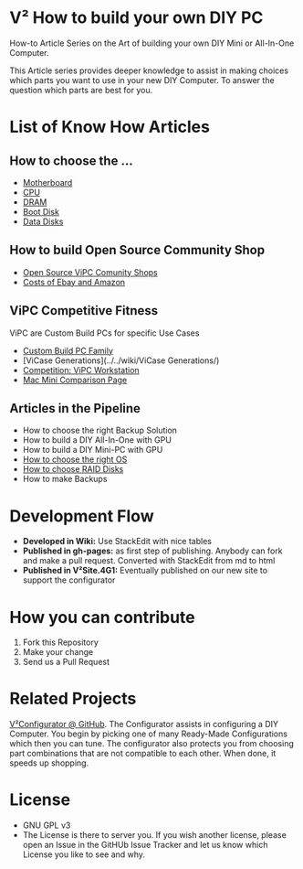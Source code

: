 # V² How to build your own DIY PC
How-to Article Series on the Art of building your own DIY Mini or All-In-One Computer.

This Article series provides deeper knowledge to assist in making choices which parts you want to use in your new DIY Computer. To answer the question which parts are best for you.

# List of Know How Articles
## How to choose the ...
- [Motherboard](../../wiki/How-to-choose-the-Motherboard)
- [CPU](../../wiki/How-to-choose-the-right-CPU)
- [DRAM](../../wiki/How-to-choose-the-right-DRAM)
- [Boot Disk](../../wiki/How-to-choose-the-Boot-Disk)
- [Data Disks](../../wiki/How-to-choose-the-Data-Disks)

## How to build Open Source Community Shop
- [Open Source ViPC Comunity Shops](../../wiki/Open-Source-ViPC-Comunity-Shops)
- [Costs of Ebay and Amazon](../../wiki/Costs-of-Ebay-and-Amazon)

## ViPC Competitive Fitness
ViPC are Custom Build PCs for specific Use Cases

- [Custom Build PC Family](../../wiki/Custom-Build-PC-Family)
- [ViCase Generations](../../wiki/ViCase Generations/)
- [Competition: ViPC Workstation](../../wiki/Competition:-ViPC-Workstation)
- [Mac Mini Comparison Page](../../wiki/Mac-Mini-Comparison-Page)

## Articles in the Pipeline
- How to choose the right Backup Solution
- How to build a DIY All-In-One with GPU
- How to build a DIY Mini-PC with GPU
- [How to choose the right OS](../../wiki/How-to-choose-the-right-OS)
- [How to choose RAID Disks](../../wiki/How-to-choose-RAID-Disks)
- How to make Backups

# Development Flow
- **Developed in Wiki:** Use StackEdit with nice tables
- **Published in gh-pages:** as first step of publishing. Anybody can fork and make a pull request. Converted with StackEdit from md to html
- **Published in V²Site.4G1:** Eventually published on our new site to support the configurator

# How you can contribute
1. Fork this Repository
2. Make your change
3. Send us a Pull Request
 
# Related Projects
[V²Configurator @ GitHub](https://github.com/V-Squared/v2-Configurator). The Configurator assists in configuring a DIY Computer. You begin by picking one of many Ready-Made Configurations which then you can tune. The configurator also protects you from choosing part combinations that are not compatible to each other. When done, it speeds up shopping.


# License
- GNU GPL v3
- The License is there to server you. If you wish another license, please open an Issue in the GitHUb Issue Tracker and let us know which License you like to see and why.

